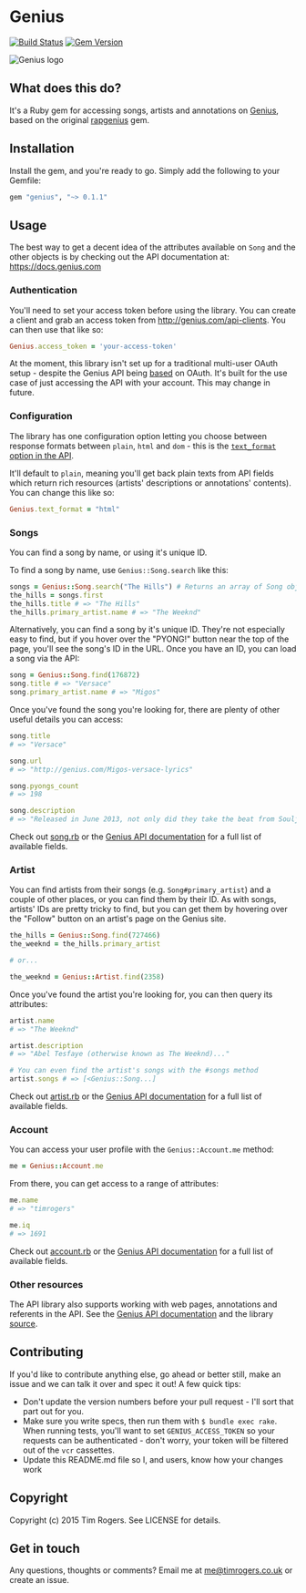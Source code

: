 # Genius

[![Build Status](https://travis-ci.org/timrogers/genius.svg)](https://travis-ci.org/timrogers/genius)
[![Gem Version](https://badge.fury.io/rb/genius.svg)](http://badge.fury.io/rb/genius)

![Genius logo](http://assets.rapgenius.com/images/apple-touch-icon.png?1432674944)

## What does this do?

It's a Ruby gem for accessing songs, artists and annotations on
[Genius](http://genius.com), based on the original [rapgenius](https://github.com/timrogers/rapgenius) gem.

## Installation

Install the gem, and you're ready to go. Simply add the following to your Gemfile:

```ruby
gem "genius", "~> 0.1.1"
```

## Usage

The best way to get a decent idea of the attributes available on `Song` and
the other objects is by checking out the API documentation at:
https://docs.genius.com

### Authentication

You'll need to set your access token before using the library. You can create a client and grab an access token from
<http://genius.com/api-clients>. You can then use that like so:

``` ruby
Genius.access_token = 'your-access-token'
```

At the moment, this library isn't set up for a traditional multi-user OAuth setup - despite the Genius API being [based](https://docs.genius.com/#/authentication-h1) on OAuth. It's built for the use case of just accessing the API with your account. This may change in future.

### Configuration

The library has one configuration option letting you choose between response formats between `plain`, `html` and `dom` - this is the [`text_format` option in the API](https://docs.genius.com/#/response-format-h1).

It'll default to `plain`, meaning you'll get back plain texts from API fields which return rich resources (artists' descriptions or annotations' contents). You can change this like so:

```ruby
Genius.text_format = "html"
```

### Songs

You can find a song by name, or using it's unique ID.

To find a song by name, use `Genius::Song.search` like this:

```ruby
songs = Genius::Song.search("The Hills") # Returns an array of Song objects
the_hills = songs.first
the_hills.title # => "The Hills"
the_hills.primary_artist.name # => "The Weeknd"
```

Alternatively, you can find a song by it's unique ID. They're not especially easy to find, but if you hover over the "PYONG!" button near the top of the page, you'll see the song's ID in the URL. Once you have an ID, you can load a song via the API:

```ruby
song = Genius::Song.find(176872)
song.title # => "Versace"
song.primary_artist.name # => "Migos"
```

Once you've found the song you're looking for, there are plenty of other useful details you can access:

```ruby
song.title
# => "Versace"

song.url
# => "http://genius.com/Migos-versace-lyrics"

song.pyongs_count
# => 198

song.description
# => "Released in June 2013, not only did they take the beat from Soulja Boy’s OMG part 2 but they absolutely killed it."
```

Check out [song.rb](https://github.com/timrogers/genius/blob/master/lib/genius/song.rb) or the [Genius API documentation](https://docs.genius.com/#songs-h2) for a full list of available fields.

### Artist

You can find artists from their songs (e.g. `Song#primary_artist`) and a couple of other places, or you can find them by their ID. As with songs, artists' IDs are pretty tricky to find, but you can get them by hovering over the "Follow" button on an artist's page on the Genius site.

```ruby
the_hills = Genius::Song.find(727466)
the_weeknd = the_hills.primary_artist

# or...

the_weeknd = Genius::Artist.find(2358)
```

Once you've found the artist you're looking for, you can then query its attributes:

```ruby
artist.name
# => "The Weeknd"

artist.description
# => "Abel Tesfaye (otherwise known as The Weeknd)..."

# You can even find the artist's songs with the #songs method
artist.songs # => [<Genius::Song...]
```

Check out [artist.rb](https://github.com/timrogers/genius/blob/master/lib/genius/artist.rb) or the [Genius API documentation](https://docs.genius.com/#artists-h2) for a full list of available fields.

### Account

You can access your user profile with the `Genius::Account.me` method:

```ruby
me = Genius::Account.me
```

From there, you can get access to a range of attributes:

```ruby
me.name
# => "timrogers"

me.iq
# => 1691
```

Check out [account.rb](https://github.com/timrogers/genius/blob/master/lib/genius/account.rb) or the [Genius API documentation](https://docs.genius.com/#account-h2) for a full list of available fields.

### Other resources

The API library also supports working with web pages, annotations and referents in the API. See the [Genius API documentation](https://docs.genius.com/#account-h2) and the library [source](https://github.com/timrogers/genius/tree/master/lib/genius).

## Contributing

If you'd like to contribute anything else, go ahead or better still, make an issue and we can talk it over and spec it out! A few quick tips:

* Don't update the version numbers before your pull request - I'll sort that part out for you.
* Make sure you write specs, then run them with `$ bundle exec rake`. When running tests, you'll want to set `GENIUS_ACCESS_TOKEN` so your requests can be authenticated - don't worry, your token will be filtered out of the `vcr` cassettes.
* Update this README.md file so I, and users, know how your changes work

## Copyright

Copyright (c) 2015 Tim Rogers. See LICENSE for details.

## Get in touch

Any questions, thoughts or comments? Email me at <me@timrogers.co.uk> or create an issue.
